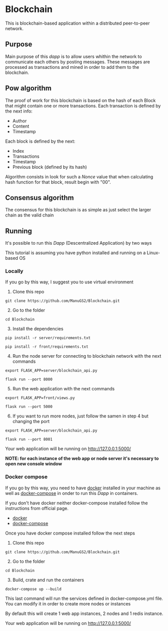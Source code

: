 # Blockchain
This is blockchain-based application within a distributed peer-to-peer network.

## Purpose
Main purpose of this *dapp* is to allow users whithin the network to communicate each others by posting messages. These messages are processed as transactions and mined in order to add them to the blockchain.

## Pow algorithm
The proof of work for this blockchain is based on the hash of each Block that might contain one or more transactions. Each transaction is defined by the next info:
* Author
* Content
* Timestamp

Each block is defined by the next:
* Index
* Transactions
* Timestamp
* Previous block (defined by its hash)

Algorithm consists in look for such a *Nonce* value that when calculating hash function for that block, result begin with "00".


## Consensus algorithm
The consensus for this blockchain is as simple as just select the larger chain as the valid chain

## Running
It's possible to run this *Dapp* (Descentralized Application) by two ways

This tutorial is assuming you have python installed and running on a Linux-based OS

### Locally 

If you go by this way, I suggest you to use virtual environment

  1. Clone this repo
  
  `git clone https://github.com/ManuGS2/Blockchain.git`

  2. Go to the folder

  `cd Blockchain`

  3. Install the dependencies

  `pip install -r server/requirements.txt`

  `pip install -r front/requirements.txt`

  4. Run the node server for connecting to blockchain network with the next commands

  `export FLASK_APP=server/blockchain_api.py`

  `flask run --port 8000`
  
  5. Run the web application with the next commands

  `export FLASK_APP=front/views.py`

  `flask run --port 5000`

  6. If you want to run more nodes, just follow the samen in step 4 but changing the port

  `export FLASK_APP=server/blockchain_api.py`

  `flask run --port 8001`

Your web application will be running on http://127.0.0.1:5000/

**NOTE: for each instance of the web app or node server it's necessary to open new console window**

### Docker compose

If you go by this way, you need to have [docker](https://docs.docker.com/engine/) installed in your machine  as well as [docker-compose](https://docs.docker.com/compose/) in onder to run this *Dapp* in containers.

If you don't have docker neither docker-compose installed follow the instructions from official page.
  * [docker](https://docs.docker.com/engine/install/ubuntu/)
  * [docker-compose](https://docs.docker.com/compose/install/)

Once you have docker compose installed follow the next steps

  1. Clone this repo
  
  `git clone https://github.com/ManuGS2/Blockchain.git`

  2. Go to the folder

  `cd Blockchain`

  3. Build, crate and run the containers

  `docker-compose up --build`

  This last command will run the services defined in docker-compose.yml file. You can modify it in order to create more nodes or instances

  By default this will create 1 web app instances, 2 nodes and 1 redis instance.

Your web application will be running on http://127.0.0.1:5000/

